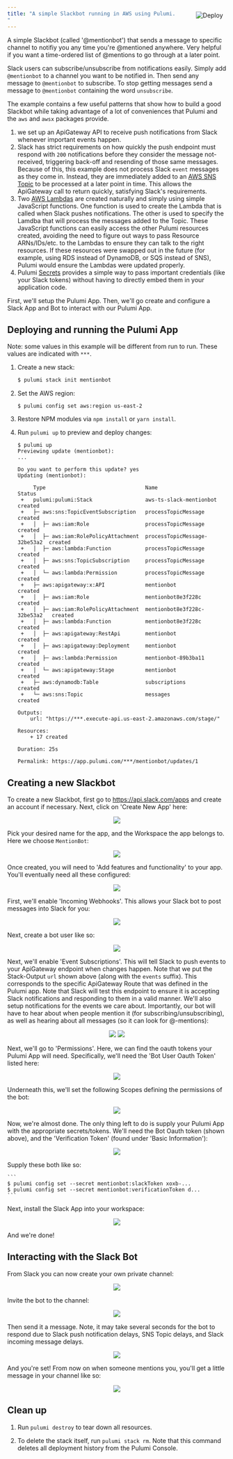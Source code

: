 ```yaml
---
title: "A simple Slackbot running in AWS using Pulumi."
---
```


<a href="https://app.pulumi.com/new?template=https://github.com/pulumi/examples/tree/master/aws-ts-slackbot" target="_blank">
    <img src="https://get.pulumi.com/new/button.svg" alt="Deploy" style="float: right; padding: 8px; margin-top: -65px">
</a>


A simple Slackbot (called '@mentionbot') that sends a message to specific channel to notifiy you any time you're @mentioned anywhere.  Very helpful if you want a time-ordered list of @mentions to go through at a later point.

Slack users can subscribe/unsubscribe from notifications easily.  Simply add `@mentionbot` to a channel you want to be notified in.  Then send any message to `@mentionbot` to subscribe.  To stop getting messages send a message to `@mentionbot` containing the word `unsubscribe`.

The example contains a few useful patterns that show how to build a good Slackbot while taking advantage of a lot of conveniences that Pulumi and the `aws` and `awsx` packages provide.

1. we set up an ApiGateway API to receive push notifications from Slack whenever important events happen.
2. Slack has strict requirements on how quickly the push endpoint must respond with `200` notifications before they consider the message not-received, triggering back-off and resending of those same messages.  Because of this, this example does not process Slack `event` messages as they come in.  Instead, they are immediately added to an [AWS SNS Topic](https://aws.amazon.com/sns/) to be processed at a later point in time.  This allows the ApiGateway call to return quickly, satisfying Slack's requirements.
3. Two [AWS Lambdas](https://aws.amazon.com/lambda/) are created naturally and simply using simple JavaScript functions.  One function is used to create the Lambda that is called when Slack pushes notifications.  The other is used to specify the Lamdba that will process the messages added to the Topic.  These JavaScript functions can easily access the other Pulumi resources created, avoiding the need to figure out ways to pass Resource ARNs/IDs/etc. to the Lambdas to ensure they can talk to the right resources.  If these resources were swapped out in the future (for example, using RDS instead of DynamoDB, or SQS instead of SNS), Pulumi would ensure the Lambdas were updated properly.
4. Pulumi [Secrets](https://www.pulumi.com/docs/reference/config/) provides a simple way to pass important credentials (like your Slack tokens) without having to directly embed them in your application code.

First, we'll setup the Pulumi App.  Then, we'll go create and configure a Slack App and Bot to interact with our Pulumi App.

## Deploying and running the Pulumi App

Note: some values in this example will be different from run to run.  These values are indicated
with `***`.

1.  Create a new stack:

    ```bash
    $ pulumi stack init mentionbot
    ```

1.  Set the AWS region:

    ```
    $ pulumi config set aws:region us-east-2
    ```

1.  Restore NPM modules via `npm install` or `yarn install`.

1.  Run `pulumi up` to preview and deploy changes:

    ```
    $ pulumi up
    Previewing update (mentionbot):
    ...

    Do you want to perform this update? yes
    Updating (mentionbot):

         Type                                Name                          Status 
     +   pulumi:pulumi:Stack                 aws-ts-slack-mentionbot       created
     +   ├─ aws:sns:TopicEventSubscription   processTopicMessage           created
     +   │  ├─ aws:iam:Role                  processTopicMessage           created
     +   │  ├─ aws:iam:RolePolicyAttachment  processTopicMessage-32be53a2  created
     +   │  ├─ aws:lambda:Function           processTopicMessage           created
     +   │  ├─ aws:sns:TopicSubscription     processTopicMessage           created
     +   │  └─ aws:lambda:Permission         processTopicMessage           created
     +   ├─ aws:apigateway:x:API             mentionbot                    created
     +   │  ├─ aws:iam:Role                  mentionbot8e3f228c            created
     +   │  ├─ aws:iam:RolePolicyAttachment  mentionbot8e3f228c-32be53a2   created
     +   │  ├─ aws:lambda:Function           mentionbot8e3f228c            created
     +   │  ├─ aws:apigateway:RestApi        mentionbot                    created
     +   │  ├─ aws:apigateway:Deployment     mentionbot                    created
     +   │  ├─ aws:lambda:Permission         mentionbot-89b3ba11           created
     +   │  └─ aws:apigateway:Stage          mentionbot                    created
     +   ├─ aws:dynamodb:Table               subscriptions                 created
     +   └─ aws:sns:Topic                    messages                      created

    Outputs:
        url: "https://***.execute-api.us-east-2.amazonaws.com/stage/"

    Resources:
        + 17 created

    Duration: 25s

    Permalink: https://app.pulumi.com/***/mentionbot/updates/1
    ```



## Creating a new Slackbot

To create a new Slackbot, first go to https://api.slack.com/apps and create an account if necessary.  Next, click on 'Create New App' here:

<p align=center>
<img src=https://user-images.githubusercontent.com/4564579/55648728-e7127180-5795-11e9-9ddf-849d789ea05b.png>
</p>
    
Pick your desired name for the app, and the Workspace the app belongs to.  Here we choose `MentionBot`:

<p align=center>
<img src=https://user-images.githubusercontent.com/4564579/55648747-f7c2e780-5795-11e9-9f95-e715ba76b7c8.png>
</p>

Once created, you will need to 'Add features and functionality' to your app. You'll eventually need all these configured:

<p align=center>
<img src=https://user-images.githubusercontent.com/4564579/55648788-15904c80-5796-11e9-9c6c-27f68c900f13.png>
</p>

First, we'll enable 'Incoming Webhooks'.  This allows your Slack bot to post messages into Slack for you:
 
<p align=center>
<img src=https://user-images.githubusercontent.com/4564579/55648806-22ad3b80-5796-11e9-8dfd-ba86b7ba9351.png>
</p>

Next, create a bot user like so:

<p align=center>
<img src=https://user-images.githubusercontent.com/4564579/55648827-32c51b00-5796-11e9-9abc-086a3760f6af.png>
</p>

Next, we'll enable 'Event Subscriptions'.  This will tell Slack to push events to your ApiGateway endpoint when changes happen.  Note that we put the Stack-Output `url` shown above (along with the `events` suffix).  This corresponds to the specific ApiGateway Route that was defined in the Pulumi app. Note that Slack will test this endpoint to ensure it is accepting Slack notifications and responding to them in a valid manner.  We'll also setup notifications for the events we care about.  Importantly, our bot will have to hear about when people mention it (for subscribing/unsubscribing), as well as hearing about all messages (so it can look for @-mentions):

<p align=center>
<img src=https://user-images.githubusercontent.com/4564579/55648880-58522480-5796-11e9-95fd-edfc9d12c381.png>
<img src=https://user-images.githubusercontent.com/4564579/55648902-63a55000-5796-11e9-8cf6-8e8f4909d600.png>
</p>

Next, we'll go to 'Permissions'.  Here, we can find the oauth tokens your Pulumi App will need.  Specifically, we'll need the 'Bot User Oauth Token' listed here:

<p align=center>
<img src=https://user-images.githubusercontent.com/4564579/55648951-7fa8f180-5796-11e9-81ba-b45d7ebc4bb7.png>
</p>

Underneath this, we'll set the following Scopes defining the permissions of the bot:

<p align=center>
   <img src=https://user-images.githubusercontent.com/4564579/55647362-55edcb80-5792-11e9-8f60-ae5261fa9c9a.png>
</p>

Now, we're almost done.  The only thing left to do is supply your Pulumi App with the appropriate secrets/tokens.  We'll need the Bot Oauth token (shown above), and the 'Verification Token' (found under 'Basic Information'): 

<p align=center>
   <img src=https://user-images.githubusercontent.com/4564579/55647507-af55fa80-5792-11e9-80bf-b07b894d996f.png>
</p>

Supply these both like so:

    ```
    $ pulumi config set --secret mentionbot:slackToken xoxb-...
    $ pulumi config set --secret mentionbot:verificationToken d...
    ```

Next, install the Slack App into your workspace:

<p align=center>
   <img src=https://user-images.githubusercontent.com/4564579/55647599-eaf0c480-5792-11e9-88c5-83daefb32580.png>
</p>

And we're done!

## Interacting with the Slack Bot

From Slack you can now create your own private channel:

<p align=center>
<img src=https://user-images.githubusercontent.com/4564579/55647696-2ab7ac00-5793-11e9-8165-5672146036d3.png>
</p>

Invite the bot to the channel:

<p align=center>
<img src=https://user-images.githubusercontent.com/4564579/55647722-40c56c80-5793-11e9-8a97-5ce087d2bfe3.png>
</p>

Then send it a message.  Note, it may take several seconds for the bot to respond due to Slack push notification delays, SNS Topic delays, and Slack incoming message delays.

<p align=center>
<img src=https://user-images.githubusercontent.com/4564579/55648466-3e641200-5795-11e9-9917-e64cdf45b63e.png>
</p>

And you're set!  From now on when someone mentions you, you'll get a little message in your channel like so:

<p align=center>
<img src=https://user-images.githubusercontent.com/4564579/55648631-b0d4f200-5795-11e9-886a-8ce0f932e9f1.png>
</p>

## Clean up

1.  Run `pulumi destroy` to tear down all resources.

1.  To delete the stack itself, run `pulumi stack rm`. Note that this command deletes all deployment history from the Pulumi Console.


